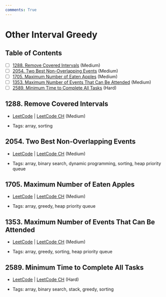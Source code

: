 ```yaml
---
comments: True
---
```


# Other Interval Greedy

## Table of Contents

- [ ] [1288. Remove Covered Intervals](https://leetcode.cn/problems/remove-covered-intervals/) (Medium)
- [ ] [2054. Two Best Non-Overlapping Events](https://leetcode.cn/problems/two-best-non-overlapping-events/) (Medium)
- [ ] [1705. Maximum Number of Eaten Apples](https://leetcode.cn/problems/maximum-number-of-eaten-apples/) (Medium)
- [ ] [1353. Maximum Number of Events That Can Be Attended](https://leetcode.cn/problems/maximum-number-of-events-that-can-be-attended/) (Medium)
- [ ] [2589. Minimum Time to Complete All Tasks](https://leetcode.cn/problems/minimum-time-to-complete-all-tasks/) (Hard)

## 1288. Remove Covered Intervals

-   [LeetCode](https://leetcode.com/problems/remove-covered-intervals/) | [LeetCode CH](https://leetcode.cn/problems/remove-covered-intervals/) (Medium)

-   Tags: array, sorting
## 2054. Two Best Non-Overlapping Events

-   [LeetCode](https://leetcode.com/problems/two-best-non-overlapping-events/) | [LeetCode CH](https://leetcode.cn/problems/two-best-non-overlapping-events/) (Medium)

-   Tags: array, binary search, dynamic programming, sorting, heap priority queue
## 1705. Maximum Number of Eaten Apples

-   [LeetCode](https://leetcode.com/problems/maximum-number-of-eaten-apples/) | [LeetCode CH](https://leetcode.cn/problems/maximum-number-of-eaten-apples/) (Medium)

-   Tags: array, greedy, heap priority queue
## 1353. Maximum Number of Events That Can Be Attended

-   [LeetCode](https://leetcode.com/problems/maximum-number-of-events-that-can-be-attended/) | [LeetCode CH](https://leetcode.cn/problems/maximum-number-of-events-that-can-be-attended/) (Medium)

-   Tags: array, greedy, sorting, heap priority queue
## 2589. Minimum Time to Complete All Tasks

-   [LeetCode](https://leetcode.com/problems/minimum-time-to-complete-all-tasks/) | [LeetCode CH](https://leetcode.cn/problems/minimum-time-to-complete-all-tasks/) (Hard)

-   Tags: array, binary search, stack, greedy, sorting
